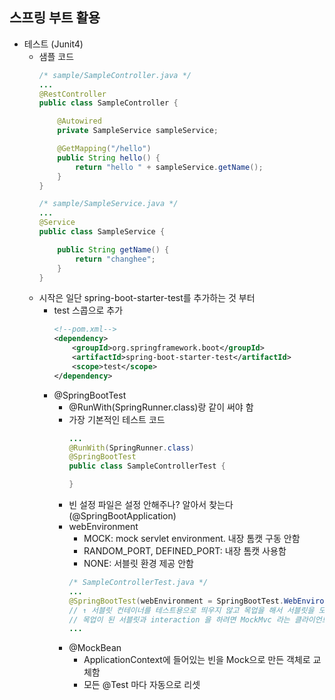 ## **스프링 부트 활용**
  * 테스트 (Junit4)
    * 샘플 코드
      ```java
      /* sample/SampleController.java */
      ...
      @RestController
      public class SampleController {

          @Autowired
          private SampleService sampleService;

          @GetMapping("/hello")
          public String hello() {
              return "hello " + sampleService.getName();
          }
      }
      ```
      ```java
      /* sample/SampleService.java */
      ...
      @Service
      public class SampleService {

          public String getName() {
              return "changhee";
          }
      }
      ```
    * 시작은 일단 spring-boot-starter-test를 추가하는 것 부터
      * test 스콥으로 추가
        ```xml
        <!--pom.xml-->
        <dependency>
            <groupId>org.springframework.boot</groupId>
            <artifactId>spring-boot-starter-test</artifactId>
            <scope>test</scope>
        </dependency>
        ```
      * @SpringBootTest
        * @RunWith(SpringRunner.class)랑 같이 써야 함
        * 가장 기본적인 테스트 코드
          ```java
          ...
          @RunWith(SpringRunner.class)
          @SpringBootTest
          public class SampleControllerTest {
          
          }
          ```
        * 빈 설정 파일은 설정 안해주나? 알아서 찾는다 (@SpringBootApplication)
        * webEnvironment
          * MOCK: mock servlet environment. 내장 톰캣 구동 안함
          * RANDOM_PORT, DEFINED_PORT: 내장 톰캣 사용함
          * NONE: 서블릿 환경 제공 안함
          ```java
          /* SampleControllerTest.java */
          ...
          @SpringBootTest(webEnvironment = SpringBootTest.WebEnvironment.MOCK)
          // ↑ 서블릿 컨테이너를 테스트용으로 띄우지 않고 목업을 해서 서블릿을 모킹한게뜬다.
          // 목업이 된 서블릿과 interaction 을 하려면 MockMvc 라는 클라이언트를 꼭 사용해야 한다.
          ...
          ```
        * @MockBean
          * ApplicationContext에 들어있는 빈을 Mock으로 만든 객체로 교체함
          * 모든 @Test 마다 자동으로 리셋
